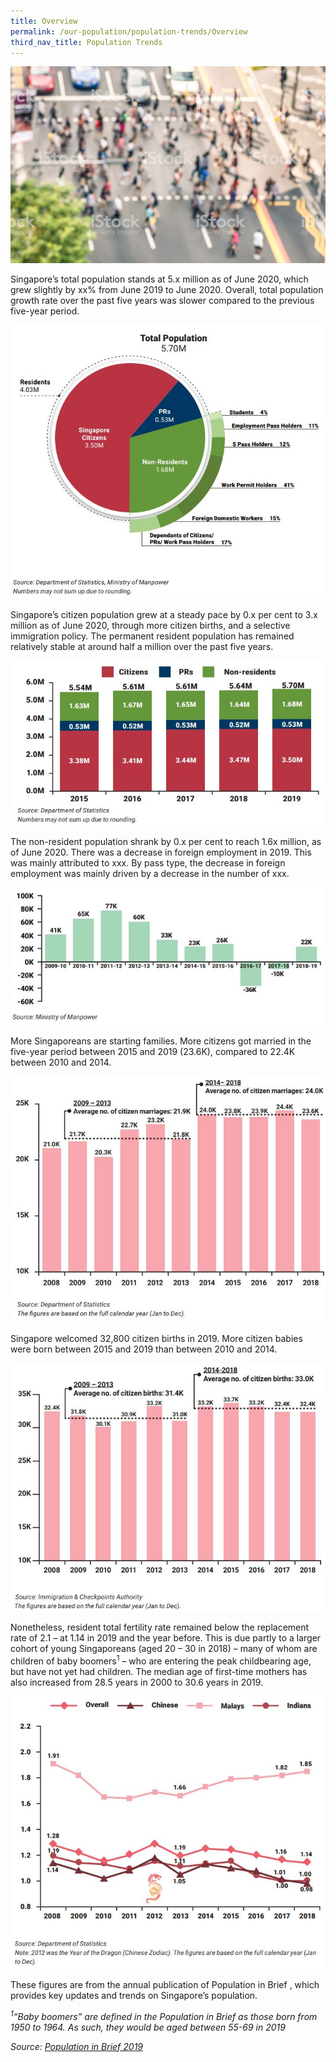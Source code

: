 ```yaml
---
title: Overview
permalink: /our-population/population-trends/Overview
third_nav_title: Population Trends
---
```


![Pedestrians aerial view](/images/stock-image-6.JPG)

Singapore’s total population stands at 5.x million as of June 2020, which grew slightly by xx% from June 2019 to June 2020. Overall, total population growth rate over the past five years was slower compared to the previous five-year period.

![Total population](/images/diagram-1.JPG)

Singapore’s citizen population grew at a steady pace by 0.x per cent to 3.x million as of June 2020, through more citizen births, and a selective immigration policy. The permanent resident population has remained relatively stable at around half a million over the past five years.

![Permanent resident population](/images/chart-1.JPG)

The non-resident population shrank by 0.x per cent to reach 1.6x million, as of June 2020. There was a decrease in foreign employment in 2019. This was mainly attributed to xxx. By pass type, the decrease in foreign employment was mainly driven by a decrease in the number of xxx.

![Non-resident population](/images/chart-2.JPG)

More Singaporeans are starting families. More citizens got married in the five-year period between 2015 and 2019 (23.6K), compared to 22.4K between 2010 and 2014. 

![Citizen marriages](/images/chart-8.JPG)

Singapore welcomed 32,800 citizen births in 2019. More citizen babies were born between 2015 and 2019 than between 2010 and 2014.

![Citizen births](/images/chart-11.JPG)

Nonetheless, resident total fertility rate remained below the replacement rate of 2.1 – at 1.14 in 2019 and the year before. This is due partly to a larger cohort of young Singaporeans (aged 20 – 30 in 2018) – many of whom are children of baby boomers<sup>1</sup> – who are entering the peak childbearing age, but have not yet had children. The median age of first-time mothers has also increased from 28.5 years in 2000 to 30.6 years in 2019.  

![Total fertility rate](/images/chart-12.JPG)

These figures are from the annual publication of Population in Brief <hyperlink to latest PIB>, which provides key updates and trends on Singapore’s population.

*<sup>1</sup>“Baby boomers” are defined in the Population in Brief as those born from 1950 to 1964. As such, they would be aged between 55-69 in 2019*

*Source: [Population in Brief 2019](/media-centre/publications/population-in-brief)*
